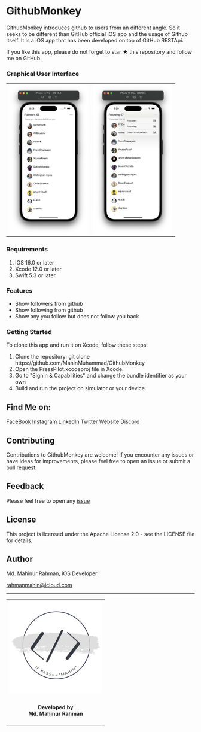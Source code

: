 <h1>GithubMonkey</h1>

GithubMonkey introduces github to users from an different angle. So it seeks to be different than GitHub official iOS app and the usage of Github itself. 
It is a iOS app that has been developed on top of GitHub RESTApi.

If you like this app, please do not forget to star ★ this repository and follow me on GitHub.

<h3>Graphical User Interface</h3>
<table style="border:none">
  <tr>
    <td><img src="/Documentation/SS1.png" height="400"></td>
    <td><img src="/Documentation/SS2.png" height="400"></td>
  </tr>
</table>

<h3>Requirements</h3>
    <ol>
        <li>iOS 16.0 or later</li>
        <li>Xcode 12.0 or later</li>
        <li>Swift 5.3 or later</li>
    </ol>

<h3>Features</h3>
<ul>
  <li>Show followers from github</li>
  <li>Show following from github</li>
  <li>Show any you follow but does not follow you back</li>
</ul> 

<h3>Getting Started</h3>
  To clone this app and run it on Xcode, follow these steps:
<ol>
    <li>Clone the repository: git clone https://github.com/MahinMuhammad/GithubMonkey</li>
    <li>Open the PressPilot.xcodeproj file in Xcode.</li>
    <li>Go to "Signin & Capabilities" and change the bundle identifier as your own</li>
    <li>Build and run the project on simulator or your device.</li>
</ol> 

## Find Me on:

[FaceBook](https://web.facebook.com/mahin5muhammad)
[Instagram](https://www.instagram.com/mahin5muhammad/)
[LinkedIn](https://www.linkedin.com/in/rahmanmahin/)
[Twitter](https://twitter.com/ImMahin)
[Website](https://mahinmuhammad.github.io/view/home.html)
[Discord](http://discordapp.com/users/Ghost_Friday#2625)


## Contributing

Contributions to GithubMonkey are welcome! If you encounter any issues or have ideas for improvements, 
please feel free to open an issue or submit a pull request.

## Feedback

Please feel free to open any [issue](https://github.com/MahinMuhammad/CheckBoxSwiftUI/issues)

## License

This project is licensed under the Apache License 2.0 - see the LICENSE file for details.

## Author

Md. Mahinur Rahman, iOS Developer

rahmanmahin@icloud.com

<hr>
<table style="border:none">
  <tr>  
    <td align="center"><img src="Documentation/mahinsLogo.png" height="250" width="250"></h4></td>
  </tr>
  <tr>  
    <td align="center"><h4>Developed by <br> Md. Mahinur Rahman</h4></td>
  </tr>
</table>
